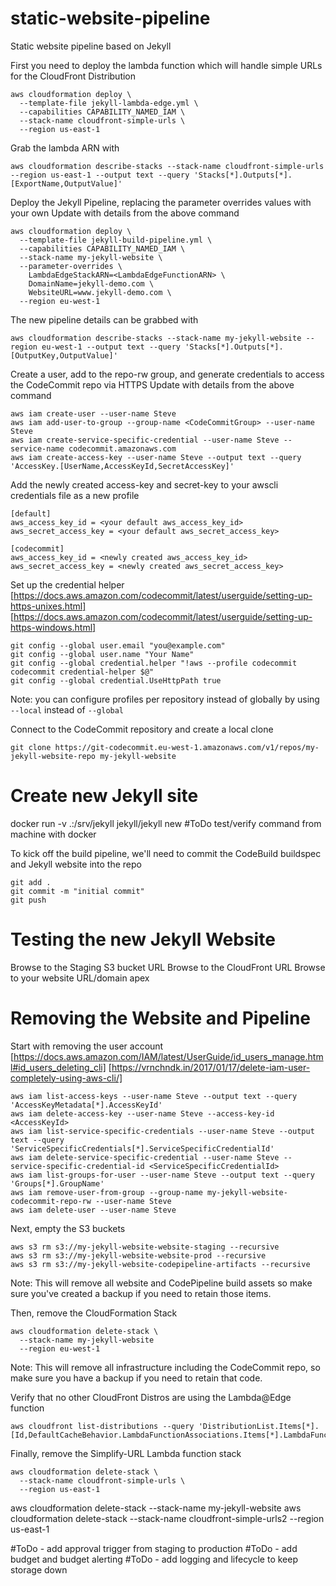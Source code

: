 # static-website-pipeline
Static website pipeline based on Jekyll



First you need to deploy the lambda function which will handle simple URLs for the CloudFront Distribution
```
aws cloudformation deploy \
  --template-file jekyll-lambda-edge.yml \
  --capabilities CAPABILITY_NAMED_IAM \
  --stack-name cloudfront-simple-urls \
  --region us-east-1
```

Grab the lambda ARN with
```
aws cloudformation describe-stacks --stack-name cloudfront-simple-urls --region us-east-1 --output text --query 'Stacks[*].Outputs[*].[ExportName,OutputValue]'
```

Deploy the Jekyll Pipeline, replacing the parameter overrides values with your own
Update <LambdaEdgeFunctionARN> with details from the above command
```
aws cloudformation deploy \
  --template-file jekyll-build-pipeline.yml \
  --capabilities CAPABILITY_NAMED_IAM \
  --stack-name my-jekyll-website \
  --parameter-overrides \
    LambdaEdgeStackARN=<LambdaEdgeFunctionARN> \
    DomainName=jekyll-demo.com \
    WebsiteURL=www.jekyll-demo.com \
  --region eu-west-1
```

The new pipeline details can be grabbed with
```
aws cloudformation describe-stacks --stack-name my-jekyll-website --region eu-west-1 --output text --query 'Stacks[*].Outputs[*].[OutputKey,OutputValue]'
```

Create a user, add to the repo-rw group, and generate credentials to access the CodeCommit repo via HTTPS
Update <CodeCommitGroup> with details from the above command
```
aws iam create-user --user-name Steve
aws iam add-user-to-group --group-name <CodeCommitGroup> --user-name Steve
aws iam create-service-specific-credential --user-name Steve --service-name codecommit.amazonaws.com
aws iam create-access-key --user-name Steve --output text --query 'AccessKey.[UserName,AccessKeyId,SecretAccessKey]'
```

Add the newly created access-key and secret-key to your awscli credentials file as a new profile
```
[default]
aws_access_key_id = <your default aws_access_key_id>
aws_secret_access_key = <your default aws_secret_access_key>

[codecommit]
aws_access_key_id = <newly created aws_access_key_id>
aws_secret_access_key = <newly created aws_secret_access_key>
```

Set up the credential helper
[https://docs.aws.amazon.com/codecommit/latest/userguide/setting-up-https-unixes.html]
[https://docs.aws.amazon.com/codecommit/latest/userguide/setting-up-https-windows.html]
```
git config --global user.email "you@example.com"
git config --global user.name "Your Name"
git config --global credential.helper "!aws --profile codecommit codecommit credential-helper $@"
git config --global credential.UseHttpPath true
```
Note: you can configure profiles per repository instead of globally by using ```--local``` instead of ```--global```

Connect to the CodeCommit repository and create a local clone
```
git clone https://git-codecommit.eu-west-1.amazonaws.com/v1/repos/my-jekyll-website-repo my-jekyll-website
```

# Create new Jekyll site
docker run -v .:/srv/jekyll jekyll/jekyll new #ToDo test/verify command from machine with docker

To kick off the build pipeline, we'll need to commit the CodeBuild buildspec and Jekyll website into the repo
```
git add .
git commit -m "initial commit"
git push
```

# Testing the new Jekyll Website
Browse to the Staging S3 bucket URL
Browse to the CloudFront URL
Browse to your website URL/domain apex

# Removing the Website and Pipeline

Start with removing the user account
[https://docs.aws.amazon.com/IAM/latest/UserGuide/id_users_manage.html#id_users_deleting_cli]
[https://vrnchndk.in/2017/01/17/delete-iam-user-completely-using-aws-cli/]
```
aws iam list-access-keys --user-name Steve --output text --query 'AccessKeyMetadata[*].AccessKeyId'
aws iam delete-access-key --user-name Steve --access-key-id <AccessKeyId>
aws iam list-service-specific-credentials --user-name Steve --output text --query 'ServiceSpecificCredentials[*].ServiceSpecificCredentialId'
aws iam delete-service-specific-credential --user-name Steve --service-specific-credential-id <ServiceSpecificCredentialId>
aws iam list-groups-for-user --user-name Steve --output text --query 'Groups[*].GroupName'
aws iam remove-user-from-group --group-name my-jekyll-website-codecommit-repo-rw --user-name Steve
aws iam delete-user --user-name Steve
```

Next, empty the S3 buckets
```
aws s3 rm s3://my-jekyll-website-website-staging --recursive
aws s3 rm s3://my-jekyll-website-website-prod --recursive
aws s3 rm s3://my-jekyll-website-codepipeline-artifacts --recursive
```
Note: This will remove all website and CodePipeline build assets so make sure you've created a backup if you need to retain those items.

Then, remove the CloudFormation Stack
```
aws cloudformation delete-stack \
  --stack-name my-jekyll-website
  --region eu-west-1
```
Note: This will remove all infrastructure including the CodeCommit repo, so make sure you have a backup if you need to retain that code.

Verify that no other CloudFront Distros are using the Lambda@Edge function
```
aws cloudfront list-distributions --query 'DistributionList.Items[*].[Id,DefaultCacheBehavior.LambdaFunctionAssociations.Items[*].LambdaFunctionARN]'
```

Finally, remove the Simplify-URL Lambda function stack
```
aws cloudformation delete-stack \
  --stack-name cloudfront-simple-urls \
  --region us-east-1
```

aws cloudformation delete-stack --stack-name my-jekyll-website
aws cloudformation delete-stack --stack-name cloudfront-simple-urls2 --region us-east-1

#ToDo - add approval trigger from staging to production
#ToDo - add budget and budget alerting
#ToDo - add logging and lifecycle to keep storage down
